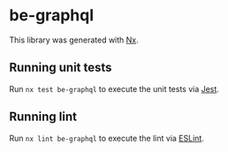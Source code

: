 # be-graphql

This library was generated with [Nx](https://nx.dev).

## Running unit tests

Run `nx test be-graphql` to execute the unit tests via [Jest](https://jestjs.io).

## Running lint

Run `nx lint be-graphql` to execute the lint via [ESLint](https://eslint.org/).
